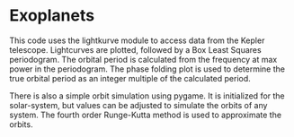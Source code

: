 # Exoplanets
This code uses the lightkurve module to access data from the Kepler telescope.
Lightcurves are plotted, followed by a Box Least Squares periodogram.
The orbital period is calculated from the frequency at max power in the periodogram.
The phase folding plot is used to determine the true orbital period as an integer multiple of the calculated period.

There is also a simple orbit simulation using pygame.
It is initialized for the solar-system, but values can be adjusted to simulate the orbits of any system.
The fourth order Runge-Kutta method is used to approximate the orbits.
